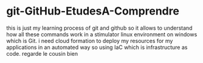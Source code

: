 # git-GitHub-EtudesA-Comprendre
this is just my learning process of git and github so it allows to understand how all these commands work in a stimulator linux environment on windows which is Git.
i need cloud formation to deploy my resources for my applications in an automated way so using IaC which is infrastructure as code.
regarde le cousin bien
